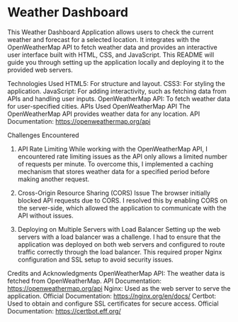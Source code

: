 # Weather Dashboard

This Weather Dashboard Application allows users to check the current weather and forecast for a selected location. It integrates with the OpenWeatherMap API to fetch weather data and provides an interactive user interface built with HTML, CSS, and JavaScript. This README will guide you through setting up the application locally and deploying it to the provided web servers.

Technologies Used
HTML5: For structure and layout.
CSS3: For styling the application.
JavaScript: For adding interactivity, such as fetching data from APIs and handling user inputs.
OpenWeatherMap API: To fetch weather data for user-specified cities.
APIs Used
OpenWeatherMap API
The OpenWeatherMap API provides weather data for any location.
API Documentation: https://openweathermap.org/api

Challenges Encountered
1. API Rate Limiting
While working with the OpenWeatherMap API, I encountered rate limiting issues as the API only allows a limited number of requests per minute. To overcome this, I implemented a caching mechanism that stores weather data for a specified period before making another request.

2. Cross-Origin Resource Sharing (CORS) Issue
The browser initially blocked API requests due to CORS. I resolved this by enabling CORS on the server-side, which allowed the application to communicate with the API without issues.

3. Deploying on Multiple Servers with Load Balancer
Setting up the web servers with a load balancer was a challenge. I had to ensure that the application was deployed on both web servers and configured to route traffic correctly through the load balancer. This required proper Nginx configuration and SSL setup to avoid security issues.

Credits and Acknowledgments
OpenWeatherMap API: The weather data is fetched from OpenWeatherMap.
API Documentation: https://openweathermap.org/api
Nginx: Used as the web server to serve the application.
Official Documentation: https://nginx.org/en/docs/
Certbot: Used to obtain and configure SSL certificates for secure access.
Official Documentation: https://certbot.eff.org/



